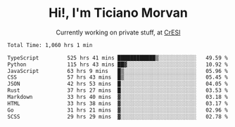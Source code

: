<h1 align="center">Hi!, I'm Ticiano Morvan</h1>
<p align="center">Currently working on private stuff, at <a href="https://cresi.com.ar" target="_blank">CrESI</a></p>

<!--START_SECTION:waka-->

```txt
Total Time: 1,060 hrs 1 min

TypeScript         525 hrs 41 mins ████████████▒░░░░░░░░░░░░   49.59 %
Python             115 hrs 43 mins ██▓░░░░░░░░░░░░░░░░░░░░░░   10.92 %
JavaScript         63 hrs 9 mins   █▒░░░░░░░░░░░░░░░░░░░░░░░   05.96 %
CSS                57 hrs 43 mins  █▒░░░░░░░░░░░░░░░░░░░░░░░   05.45 %
JSON               42 hrs 53 mins  █░░░░░░░░░░░░░░░░░░░░░░░░   04.05 %
Rust               37 hrs 27 mins  █░░░░░░░░░░░░░░░░░░░░░░░░   03.53 %
Markdown           33 hrs 40 mins  ▓░░░░░░░░░░░░░░░░░░░░░░░░   03.18 %
HTML               33 hrs 38 mins  ▓░░░░░░░░░░░░░░░░░░░░░░░░   03.17 %
Go                 31 hrs 21 mins  ▓░░░░░░░░░░░░░░░░░░░░░░░░   02.96 %
SCSS               29 hrs 29 mins  ▓░░░░░░░░░░░░░░░░░░░░░░░░   02.78 %
```

<!--END_SECTION:waka-->
